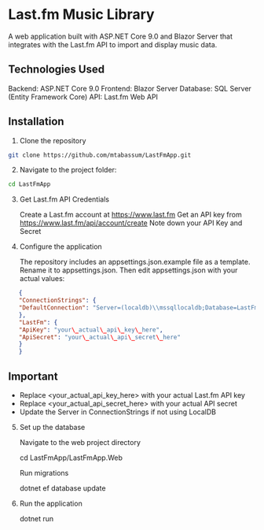 # Last.fm Music Library

A web application built with ASP.NET Core 9.0 and Blazor Server that integrates with the Last.fm API to import and display music data.

## Technologies Used

Backend: ASP.NET Core 9.0
Frontend: Blazor Server
Database: SQL Server (Entity Framework Core)
API: Last.fm Web API


## Installation


1. Clone the repository

```bash
git clone https://github.com/mtabassum/LastFmApp.git
```
   
2. Navigate to the project folder:


```bash
cd LastFmApp
```
   

3. Get Last.fm API Credentials
   

   Create a Last.fm account at https://www.last.fm
   Get an API key from https://www.last.fm/api/account/create
   Note down your API Key and Secret
   

4. Configure the application

   The repository includes an appsettings.json.example file as a template. Rename it to appsettings.json.
   Then edit appsettings.json with your actual values:

```json
   {
   "ConnectionStrings": {
   "DefaultConnection": "Server=(localdb)\\mssqllocaldb;Database=LastFmApp;Trusted\_Connection=True;TrustServerCertificate=True"
   },
   "LastFm": {
   "ApiKey": "your\_actual\_api\_key\_here",
   "ApiSecret": "your\_actual\_api\_secret\_here"
   }
   }
```
   
## Important

- Replace <your\_actual\_api\_key\_here> with your actual Last.fm API key
- Replace <your\_actual\_api\_secret\_here> with your actual API secret
- Update the Server in ConnectionStrings if not using LocalDB

5. Set up the database

   Navigate to the web project directory

   cd LastFmApp/LastFmApp.Web

   Run migrations

   dotnet ef database update

   

6. Run the application

   dotnet run
